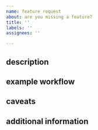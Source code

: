 ```yaml
---
name: feature request
about: are you missing a feature?
title: ''
labels: ''
assignees: ''

---
```


<!-- is there a feature slidentoes doesn't have, but really needs, please tell us here. -->
<!-- if you want to improve an existing feature, please use the "enhancement" template -->

## description
<!-- first, please describe your feature in one or two short sentences. -->

## example workflow
<!-- please tell us how your feature should work. Try to think of as many edge-cases as possible. -->

## caveats
<!-- are there any caveats, such as other features that would be affected? -->

## additional information
<!-- is there anything else you'd like to add? -->
